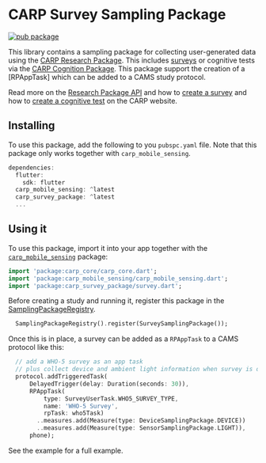 # CARP Survey Sampling Package

[![pub package](https://img.shields.io/pub/v/carp_survey_package.svg)](https://pub.dartlang.org/packages/carp_survey_package)

This library contains a sampling package for collecting user-generated data using the [CARP Research Package](https://carp.cachet.dk/research-package/). This includes [surveys](https://carp.cachet.dk/creating-a-survey/) or cognitive tests via the [CARP Cognition Package](https://carp.cachet.dk/cognition-package/). 
This package support the creation of a [RPAppTask] which can be added to a CAMS study protocol.

Read more on the [Research Package API](https://carp.cachet.dk/research-package-api/) and how to [create a survey](https://carp.cachet.dk/creating-a-survey/) and how to [create a cognitive test](https://carp.cachet.dk/creating-cognitive-tests/) on the CARP website.

## Installing

To use this package, add the following to you `pubspc.yaml` file. Note that
this package only works together with `carp_mobile_sensing`.

`````dart
dependencies:
  flutter:
    sdk: flutter
  carp_mobile_sensing: ^latest
  carp_survey_package: ^latest
  ...
`````

## Using it

To use this package, import it into your app together with the
[`carp_mobile_sensing`](https://pub.dartlang.org/packages/carp_mobile_sensing) package:

`````dart
import 'package:carp_core/carp_core.dart';
import 'package:carp_mobile_sensing/carp_mobile_sensing.dart';
import 'package:carp_survey_package/survey.dart';
`````

Before creating a study and running it, register this package in the 
[SamplingPackageRegistry](https://pub.dartlang.org/documentation/carp_mobile_sensing/latest/runtime/SamplingPackageRegistry.html).

`````dart
  SamplingPackageRegistry().register(SurveySamplingPackage());
`````

Once this is in place, a survey can be added as a `RPAppTask` to a CAMS protocol like this:

```dart
  // add a WHO-5 survey as an app task
  // plus collect device and ambient light information when survey is done
  protocol.addTriggeredTask(
      DelayedTrigger(delay: Duration(seconds: 30)),
      RPAppTask(
          type: SurveyUserTask.WHO5_SURVEY_TYPE,
          name: 'WHO-5 Survey',
          rpTask: who5Task)
        ..measures.add(Measure(type: DeviceSamplingPackage.DEVICE))
        ..measures.add(Measure(type: SensorSamplingPackage.LIGHT)),
      phone);
````

See the example for a full example.
